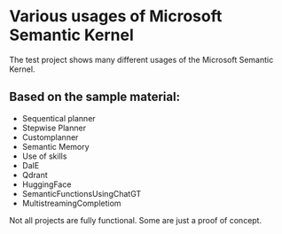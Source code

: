 # Various usages of Microsoft Semantic Kernel

The test project shows many different usages of the Microsoft Semantic Kernel. 

## Based on the sample material:

- Sequentical planner
- Stepwise Planner
- Customplanner
- Semantic Memory
- Use of skills
- DalE
- Qdrant
- HuggingFace
- SemanticFunctionsUsingChatGT
- MultistreamingCompletiom

Not all projects are fully functional. Some are just a proof of concept.


